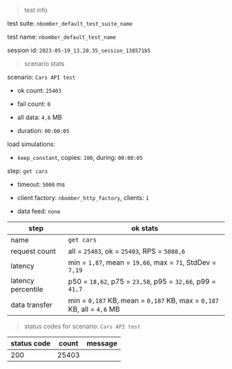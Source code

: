 > test info

test suite: `nbomber_default_test_suite_name`

test name: `nbomber_default_test_name`

session id: `2023-05-19_13.20.35_session_138571b5`

> scenario stats

scenario: `Cars API test`

  - ok count: `25403`

  - fail count: `0`

  - all data: `4,6` MB

  - duration: `00:00:05`

load simulations:

  - `keep_constant`, copies: `100`, during: `00:00:05`

step: `get cars`

  - timeout: `5000` ms

  - client factory: `nbomber_http_factory`, clients: `1`

  - data feed: `none`

|step|ok stats|
|---|---|
|name|`get cars`|
|request count|all = `25403`, ok = `25403`, RPS = `5080,6`|
|latency|min = `1,87`, mean = `19,66`, max = `71`, StdDev = `7,19`|
|latency percentile|p50 = `18,62`, p75 = `23,58`, p95 = `32,66`, p99 = `41,7`|
|data transfer|min = `0,187` KB, mean = `0,187` KB, max = `0,187` KB, all = `4,6` MB|


> status codes for scenario: `Cars API test`

|status code|count|message|
|---|---|---|
|200|25403||


